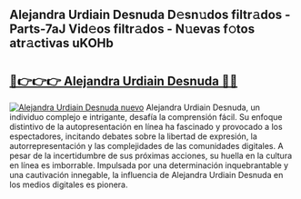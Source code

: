 ## Alejandra Urdiain Desnuda D𝚎sn𝚞dos filtr𝚊dos - Parts-7aJ Vid𝚎os filtr𝚊dos - N𝚞evas f𝚘tos atr𝚊ctivas uKOHb

# <h2><a href="http://mbde8z.tromn.icu/?c=Alejandra+Urdiain+Desnuda">🔗👉👉👉 Alejandra Urdiain Desnuda 🔗🔗</a></h2>

[![Alejandra Urdiain Desnuda nuevo](https://i.imgur.com/pEAQMta.gif)](http://mbde8z.tromn.icu/?c=Alejandra+Urdiain+Desnuda)
Alejandra Urdiain Desnuda, un individuo complejo e intrigante, desafía la comprensión fácil. Su enfoque distintivo de la autopresentación en línea ha fascinado y provocado a los espectadores, incitando debates sobre la libertad de expresión, la autorrepresentación y las complejidades de las comunidades digitales. A pesar de la incertidumbre de sus próximas acciones, su huella en la cultura en línea es imborrable. Impulsada por una determinación inquebrantable y una cautivación innegable, la influencia de Alejandra Urdiain Desnuda en los medios digitales es pionera.
